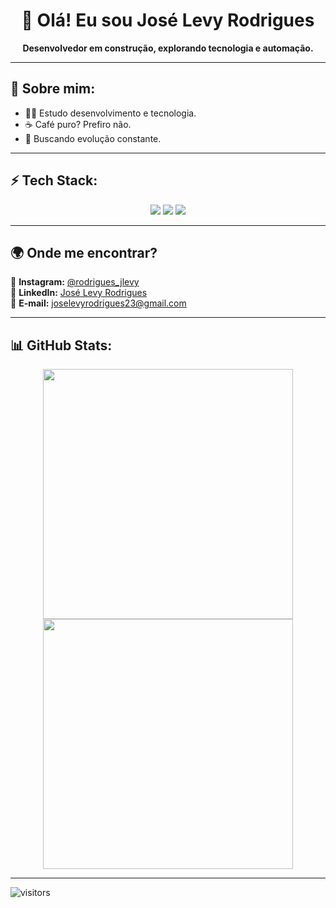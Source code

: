 <h1 align="center">🚀 Olá! Eu sou José Levy Rodrigues</h1>

<p align="center">
  <b>Desenvolvedor em construção, explorando tecnologia e automação.</b>
</p>

---

## 🧐 Sobre mim:
- 👨‍💻 Estudo desenvolvimento e tecnologia.  
- ☕ Café puro? Prefiro não.  
- 🎯 Buscando evolução constante.  

---

## ⚡ Tech Stack:
<p align="center">
  <img src="https://skillicons.dev/icons?i=html,css,js,react,nodejs,dart,python,git,github,automation" />
  <img src="https://img.shields.io/badge/-n8n-0B5E87?style=for-the-badge&logo=n8n&logoColor=white" />
  <img src="https://img.shields.io/badge/-Typebot-9146FF?style=for-the-badge" />
</p>

---

## 🌍 Onde me encontrar?
📸 **Instagram:** [@rodrigues_jlevy](https://instagram.com/rodrigues_jlevy)  
👔 **LinkedIn:** [José Levy Rodrigues](https://www.linkedin.com/in/jos%C3%A9-levy-rodrigues-da-silva-47015a301)  
💌 **E-mail:** joselevyrodrigues23@gmail.com  

---

## 📊 GitHub Stats:
<p align="center">
  <img src="https://github-readme-stats.vercel.app/api?username=levyrodrigues23&theme=radical&hide_border=true&include_all_commits=true&count_private=true" width="400px"/>
  <img src="https://github-readme-streak-stats.herokuapp.com/?user=levyrodrigues23&theme=radical&hide_border=true" width="400px"/>
</p>

---

![visitors](https://visitcount.itsvg.in/api?id=levyrodrigues23&label=Profile%20Views&color=6&icon=5)

<!-- Simples, direto e sem firulas. -->
